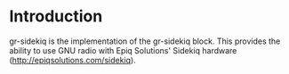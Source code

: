 # Introduction

gr-sidekiq is the implementation of the gr-sidekiq block.  This provides the ability to use GNU radio with Epiq Solutions' Sidekiq hardware (http://epiqsolutions.com/sidekiq).
